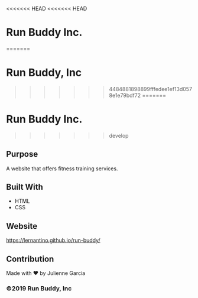 <<<<<<< HEAD
<<<<<<< HEAD
# Run Buddy Inc.
=======
# Run Buddy, Inc
>>>>>>> 4484881898899fffedee1ef13d0578e1e79bdf72
=======
# Run Buddy Inc.
>>>>>>> develop

## Purpose
A website that offers fitness training services. 

## Built With
* HTML
* CSS

## Website
https://lernantino.github.io/run-buddy/

## Contribution
Made with ❤️ by Julienne Garcia

### ©️2019 Run Buddy, Inc 
